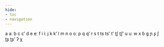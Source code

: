 ```yaml
---
hide:
- toc
- navigation
---
```

a
aː
b
c
cʼ
d
e
eː
f
i
iː
j
k
kʼ
l
m
n
o
oː
p
q
qʼ
r
s
t
ts
tsʼ
tʼ
t̠ʃ
t̠ʃʼ
u
uː
w
x
ɓ
ɡ
ɲ
ʂ
ʃ
ʈʂ
ʈʂʼ
ʔ
χ
